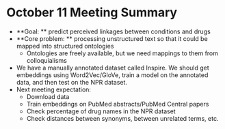 # October 11 Meeting Summary

* **Goal: ** predict perceived linkages between conditions and drugs
* **Core problem: ** processing unstructured text so that it could be mapped into structured ontologies
  * Ontologies are freely available, but we need mappings to them from colloquialisms
* We have a manually annotated dataset called Inspire. We should get embeddings using Word2Vec/GloVe, train a model on the annotated data, and then test on the NPR dataset.
* Next meeting expectation:
  * Download data
  * Train embeddings on PubMed abstracts/PubMed Central papers
  * Check percentage of drug names in the NPR dataset
  * Check distances between synonyms, between unrelated terms, etc.